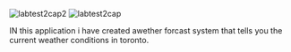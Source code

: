 
![labtest2cap2](https://user-images.githubusercontent.com/78486908/144142912-05c86b7e-ab88-4cb0-b3a1-c7b9b4f6ab4e.PNG)
![labtest2cap](https://user-images.githubusercontent.com/78486908/144142914-31bd13ee-f5b9-466f-9a86-37419475bb81.PNG)


IN this application i have created awether forcast system that tells you the current weather conditions in toronto.
